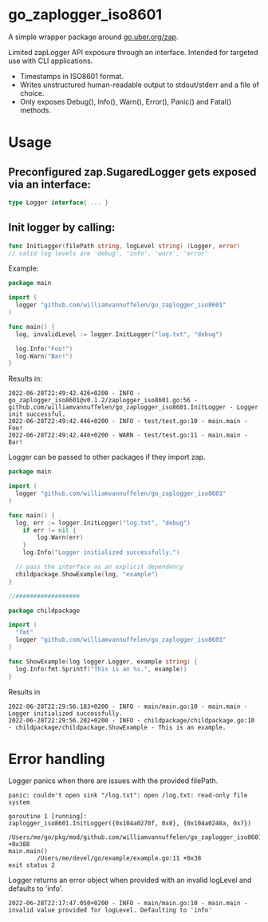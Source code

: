 # go_zaplogger_iso8601

A simple wrapper package around [go.uber.org/zap](go.uber.org/zap).

Limited zapLogger API exposure through an interface. Intended for targeted use with CLI applications.

- Timestamps in ISO8601 format. 
- Writes unstructured human-readable output to stdout/stderr and a file of choice.
- Only exposes Debug(), Info(), Warn(), Error(), Panic() and Fatal() methods.

# Usage

## Preconfigured zap.SugaredLogger gets exposed via an interface:

```go
type Logger interface{ ... }
```


## Init logger by calling:

```go
func InitLogger(filePath string, logLevel string) (Logger, error)
// valid log levels are 'debug', 'info', 'warn', 'error'
```

Example:

```go
package main

import (
  logger "github.com/williamvannuffelen/go_zaplogger_iso8601"
)

func main() {
  log, invalidLevel := logger.InitLogger("log.txt", "debug")

  log.Info("Foo!")
  log.Warn("Bar!")
}
```
Results in:
```
2022-06-28T22:49:42.426+0200 - INFO - go_zaplogger_iso8601@v0.1.2/zaplogger_iso8601.go:56 - github.com/williamvannuffelen/go_zaplogger_iso8601.InitLogger - Logger init successful.
2022-06-28T22:49:42.446+0200 - INFO - test/test.go:10 - main.main - Foo!
2022-06-28T22:49:42.446+0200 - WARN - test/test.go:11 - main.main - Bar!
```

Logger can be passed to other packages if they import zap.

```go
package main

import (
  logger "github.com/williamvannuffelen/go_zaplogger_iso8601"
)

func main() {
  log, err := logger.InitLogger("log.txt", "debug")
	if err != nil {
		log.Warn(err)
	}
	log.Info("Logger initialized successfully.")  

  // pass the interface as an explicit dependency
  childpackage.ShowExample(log, "example")
}

//##################

package childpackage

import (
  "fmt"
  logger "github.com/williamvannuffelen/go_zaplogger_iso8601"
)

func ShowExample(log logger.Logger, example string) {
  log.Info(fmt.Sprintf("This is an %s.", example))
}
```
Results in 
```
2022-06-28T22:29:56.183+0200 - INFO - main/main.go:10 - main.main - Logger initialized successfully.
2022-06-28T22:29:56.202+0200 - INFO - childpackage/childpackage.go:10 - childpackage/childpackage.ShowExample - This is an example.

```

# Error handling

Logger panics when there are issues with the provided filePath.
```
panic: couldn't open sink "/log.txt": open /log.txt: read-only file system

goroutine 1 [running]:
zaplogger_iso8601.InitLogger({0x104a0270f, 0x8}, {0x104a0248a, 0x7})
        /Users/me/go/pkg/mod/github.com/williamvannuffelen/go_zaplogger_iso8601@v0.1.2/zaplogger_iso8601.go:52 +0x388
main.main()
        /Users/me/devel/go/example/example.go:11 +0x38
exit status 2
```
Logger returns an error object when provided with an invalid logLevel and defaults to 'info'.
```
2022-06-28T22:17:47.050+0200 - INFO - main/main.go:10 - main.main - invalid value provided for logLevel. Defaulting to 'info'
```